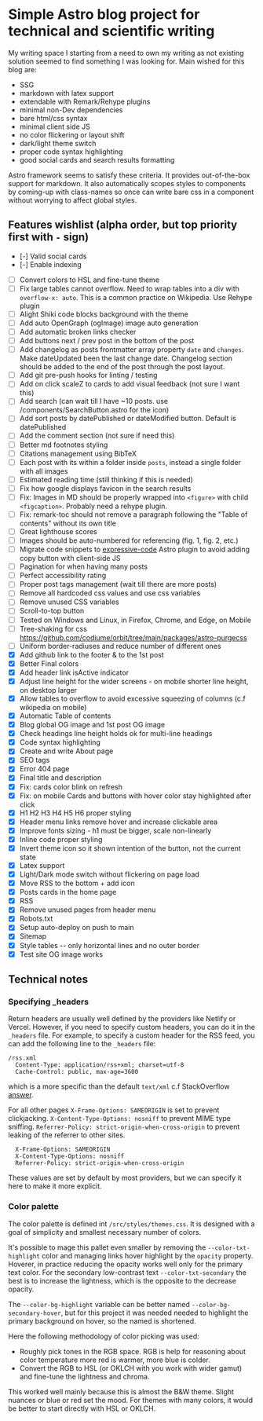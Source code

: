 # Simple Astro blog project for technical and scientific writing

My writing space I starting from a need to own my writing as not existing solution seemed to find something I was looking for. Main wished for this blog are:

-   SSG
-   markdown with latex support
-   extendable with Remark/Rehype plugins
-   minimal non-Dev dependencies
-   bare html/css syntax
-   minimal client side JS
-   no color flickering or layout shift
-   dark/light theme switch
-   proper code syntax highlighting
-   good social cards and search results formatting

Astro framework seems to satisfy these criteria. It provides out-of-the-box support for markdown. It also automatically scopes styles to components by coming-up with class-names so once can write bare css in a component without worrying to affect global styles.

## Features wishlist (alpha order, but top priority first with `-` sign)

-   [-] Valid social cards
-   [-] Enable indexing
-   [ ] Convert colors to HSL and fine-tune theme
-   [ ] Fix large tables cannot overflow. Need to wrap tables into a div with `overflow-x: auto`. This is a common practice on Wikipedia. Use Rehype plugin
-   [ ] Alight Shiki code blocks background with the theme
-   [ ] Add auto OpenGraph (ogImage) image auto generation
-   [ ] Add automatic broken links checker
-   [ ] Add buttons next / prev post in the bottom of the post
-   [ ] Add changelog as posts frontmatter array property `date` and `changes`. Make dateUpdated been the last change date. Changelog section should be added to the end of the post through the post layout.
-   [ ] Add git pre-push hooks for linting / testing
-   [ ] Add on click scaleZ to cards to add visual feedback (not sure I want this)
-   [ ] Add search (can wait till I have ~10 posts. use /components/SearchButton.astro for the icon)
-   [ ] Add sort posts by datePublished or dateModified button. Default is datePublished
-   [ ] Add the comment section (not sure if need this)
-   [ ] Better md footnotes styling
-   [ ] Citations management using BibTeX
-   [ ] Each post with its within a folder inside `posts`, instead a single folder with all images
-   [ ] Estimated reading time (still thinking if this is needed)
-   [ ] Fix how google displays favicon in the search results
-   [ ] Fix: Images in MD should be properly wrapped into `<figure>` with child `<figcaption>`. Probably need a rehype plugin.
-   [ ] Fix: remark-toc should not remove a paragraph following the "Table of contents" without its own title
-   [ ] Great lighthouse scores
-   [ ] Images should be auto-numbered for referencing (fig. 1, fig. 2, etc.)
-   [ ] Migrate code snippets to [expressive-code](https://github.com/expressive-code/expressive-code) Astro plugin to avoid adding copy button with client-side JS
-   [ ] Pagination for when having many posts
-   [ ] Perfect accessibility rating
-   [ ] Proper post tags management (wait till there are more posts)
-   [ ] Remove all hardcoded css values and use css variables
-   [ ] Remove unused CSS variables
-   [ ] Scroll-to-top button
-   [ ] Tested on Windows and Linux, in Firefox, Chrome, and Edge, on Mobile
-   [ ] Tree-shaking for css https://github.com/codiume/orbit/tree/main/packages/astro-purgecss
-   [ ] Uniform border-radiuses and reduce number of different ones
-   [x] Add github link to the footer & to the 1st post
-   [x] Better Final colors
-   [x] Add header link isActive indicator
-   [x] Adjust line height for the wider screens - on mobile shorter line height, on desktop larger
-   [x] Allow tables to overflow to avoid excessive squeezing of columns (c.f wikipedia on mobile)
-   [x] Automatic Table of contents
-   [x] Blog global OG image and 1st post OG image
-   [x] Check headings line height holds ok for multi-line headings
-   [x] Code syntax highlighting
-   [x] Create and write About page
-   [x] SEO tags
-   [x] Error 404 page
-   [x] Final <meta> title and description
-   [x] Fix: cards color blink on refresh
-   [x] Fix: on mobile Cards and buttons with hover color stay highlighted after click
-   [x] H1 H2 H3 H4 H5 H6 proper styling
-   [x] Header menu links remove hover and increase clickable area
-   [x] Improve fonts sizing - h1 must be bigger, scale non-linearly
-   [x] Inline code proper styling
-   [x] Invert theme icon so it shown intention of the button, not the current state
-   [x] Latex support
-   [x] Light/Dark mode switch without flickering on page load
-   [x] Move RSS to the bottom + add icon
-   [x] Posts cards in the home page
-   [x] RSS
-   [x] Remove unused pages from header menu
-   [x] Robots.txt
-   [x] Setup auto-deploy on push to main
-   [x] Sitemap
-   [x] Style tables -- only horizontal lines and no outer border
-   [x] Test site OG image works

## Technical notes

### Specifying \_headers

Return headers are usually well defined by the providers like Netlify or Vercel. However, if you need to specify custom headers, you can do it in the `_headers` file. For example, to specify a custom header for the RSS feed, you can add the following line to the `_headers` file:

```
/rss.xml
  Content-Type: application/rss+xml; charset=utf-8
  Cache-Control: public, max-age=3600
```

which is a more specific than the default `text/xml` c.f StackOverflow [answer](https://stackoverflow.com/questions/595616/what-is-the-correct-mime-type-to-use-for-an-rss-feed).

For all other pages `X-Frame-Options: SAMEORIGIN` is set to prevent clickjacking. `X-Content-Type-Options: nosniff` to prevent MIME type sniffing. `Referrer-Policy: strict-origin-when-cross-origin` to prevent leaking of the referrer to other sites.

```
  X-Frame-Options: SAMEORIGIN
  X-Content-Type-Options: nosniff
  Referrer-Policy: strict-origin-when-cross-origin
```

These values are set by default by most providers, but we can specify it here to make it more explicit.

### Color palette

The color palette is defined int `/src/styles/themes.css`. It is designed with a goal of simplicity and smallest necessary number of colors.

It's possible to mage this pallet even smaller by removing the `--color-txt-highlight` color and managing links hover highlight by the `opacity` property.
Hoverer, in practice reducing the opacity works well only for the primary text color. For the secondary low-contrast text `--color-txt-secondary` the best is to increase the lightness, which is the opposite to the decrease opacity.

The `--color-bg-highlight` variable can be better named `--color-bg-secondary-hover`, but for this project it was needed needed to highlight the primary background on hover, so the named is shortened.

Here the following methodology of color picking was used:

-   Roughly pick tones in the RGB space. RGB is help for reasoning about color temperature more red is warmer, more blue is colder.
-   Convert the RGB to HSL (or OKLCH with you work with wider gamut) and fine-tune the lightness and chroma.

This worked well mainly because this is almost the B&W theme. Slight nuances or blue or red set the mood. For themes with many colors, it would be better to start directly with HSL or OKLCH.
